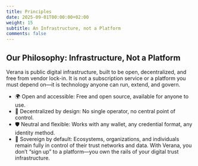 ```yaml
---
title: Principles
date: 2025-09-01T00:00:00+02:00
weight: 15
subtitle: An Infrastructure, not a Platform
comments: false
---
```


## Our Philosophy: Infrastructure, Not a Platform

Verana is public digital infrastructure, built to be open, decentralized, and free from vendor lock-in. It is not a subscription service or a platform you must depend on—it is technology anyone can run, extend, and govern.

- 🌍 Open and accessible: Free and open source, available for anyone to use.
- 🔗 Decentralized by design: No single operator, no central point of control.
- 🛡️ Neutral and flexible: Works with any wallet, any credential format, any identity method.
- 🤝 Sovereign by default: Ecosystems, organizations, and individuals remain fully in control of their trust networks and data.
With Verana, you don’t “sign up” to a platform—you own the rails of your digital trust infrastructure.
